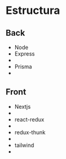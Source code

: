 # Estructura

<h2>Back</h2>
<ul>
<li>Node</li>
<li>Express<li>
<li>Prisma<li>
</ul>

<h2>Front</h2>
<ul>
<li>Nextjs<li>
<li>react-redux<li>
<li>redux-thunk<li>
<li>tailwind<li>
</ul>

